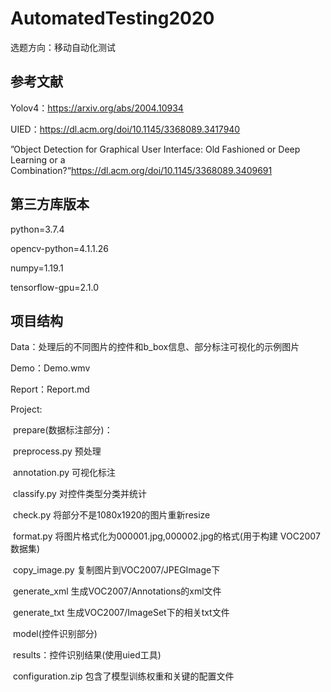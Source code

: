 # AutomatedTesting2020

选题方向：移动自动化测试

## 参考文献

Yolov4：https://arxiv.org/abs/2004.10934

UIED：https://dl.acm.org/doi/10.1145/3368089.3417940

”Object Detection for Graphical User Interface: Old Fashioned or Deep Learning or a Combination?“https://dl.acm.org/doi/10.1145/3368089.3409691

## 第三方库版本
python=3.7.4

opencv-python=4.1.1.26

numpy=1.19.1

tensorflow-gpu=2.1.0

## 项目结构

Data：处理后的不同图片的控件和b_box信息、部分标注可视化的示例图片

Demo：Demo.wmv

Report：Report.md

Project:

​	prepare(数据标注部分)：

​		preprocess.py 预处理

​		annotation.py 可视化标注

​		classify.py 对控件类型分类并统计

​		check.py 将部分不是1080x1920的图片重新resize

​		format.py 将图片格式化为000001.jpg,000002.jpg的格式(用于构建		VOC2007数据集)

​		copy_image.py 复制图片到VOC2007/JPEGImage下

​		generate_xml 生成VOC2007/Annotations的xml文件

​		generate_txt 生成VOC2007/ImageSet下的相关txt文件

​	model(控件识别部分)

​		results：控件识别结果(使用uied工具)

​		configuration.zip 包含了模型训练权重和关键的配置文件

